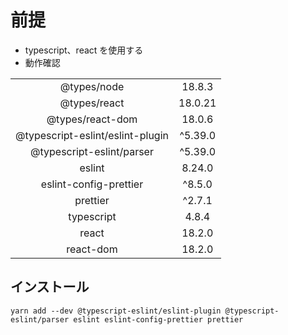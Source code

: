 # 前提

- typescript、react を使用する
- 動作確認

|                                  |         |
| :------------------------------: | :-----: |
|           @types/node            | 18.8.3  |
|           @types/react           | 18.0.21 |
|         @types/react-dom         | 18.0.6  |
| @typescript-eslint/eslint-plugin | ^5.39.0 |
|    @typescript-eslint/parser     | ^5.39.0 |
|              eslint              | 8.24.0  |
|      eslint-config-prettier      | ^8.5.0  |
|             prettier             | ^2.7.1  |
|            typescript            |  4.8.4  |
|              react               | 18.2.0  |
|            react-dom             | 18.2.0  |

## インストール

```shell
yarn add --dev @typescript-eslint/eslint-plugin @typescript-eslint/parser eslint eslint-config-prettier prettier
```
